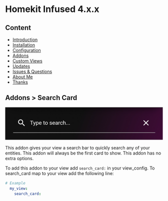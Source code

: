 # Homekit Infused 4.x.x

## Content
- [Introduction](index.md)
- [Installation](installation.md)
- [Configuration](configuration.md)
- [Addons](../addons.md)
- [Custom Views](custom_views.md)
- [Updates](updates.md)
- [Issues & Questions](issues.md)
- [About Me](about.md)
- [Thanks](thanks.md)

## Addons > Search Card

![Homekit Infused](../images/search-card.png)

This addon gives your view a search bar to quickly search any of your entities.
This addon will always be the first card to show.
This addon has no extra options.

To add this addon to your view add `search_card:` in your view_config.
To search_card map to your view add the following line:

```yaml
# Example
  my_view:
    search_card:
```     